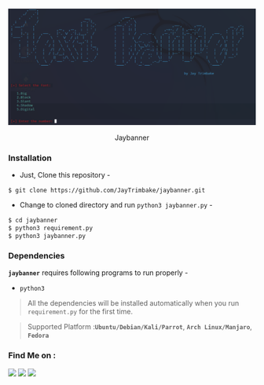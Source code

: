 <!-- JayBanner -->

<p align="center">
  <img src="logo1.png">
</p>

<p align="center">Jaybanner</p>



### Installation

- Just, Clone this repository -
```
$ git clone https://github.com/JayTrimbake/jaybanner.git
```

- Change to cloned directory and run `python3 jaybanner.py` -
```
$ cd jaybanner
$ python3 requirement.py
$ python3 jaybanner.py
```

### Dependencies

**`jaybanner`** requires following programs to run properly - 
- `python3`

> All the dependencies will be installed automatically when you run `requirement.py` for the first time.

> Supported Platform :**`Ubuntu/Debian/Kali/Parrot`**, **`Arch Linux/Manjaro`**, **`Fedora`**

### Find Me on :
<p align="left">
  <a href="https://github.com/JayTrimbake" target="_blank"><img src="https://img.shields.io/badge/Github-Jaytrimbake-green?style=for-the-badge&logo=github"></a>
  <a href="https://www.instagram.com/_.jay.___14" target="_blank"><img src="https://img.shields.io/badge/IG-%40_.jay.___14-blue?style=for-the-badge&logo=instagram"></a>
  <a href="https://www.youtube.com/channel/UCPcgqEH9d3Cx6l4RqYuF7LA" target="_blank"><img src="https://img.shields.io/badge/YT-JayTrimbake-red?style=for-the-badge&logo=youtube"></a>
  
</p>
<head>
<meta name="google-site-verification" content="mZnI6ZS61dr0tBYRfTtvqUDssroxJIyf7wvWC9WwsXc" />
</head>
